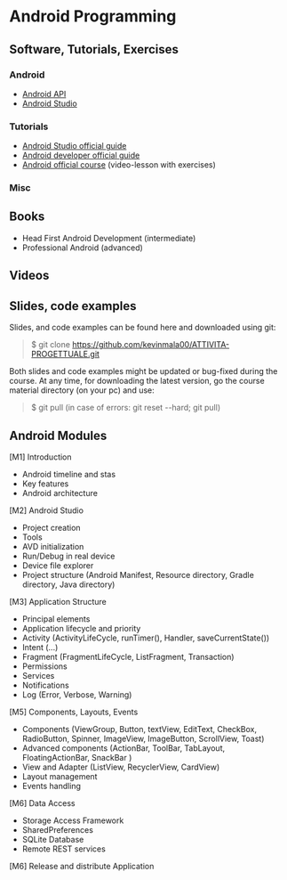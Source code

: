 # Android Programming

## Software, Tutorials, Exercises

### Android 
* [Android API](https://developer.android.com/reference)
* [Android Studio](https://developer.android.com/studio)

### Tutorials
* [Android Studio official guide](https://developer.android.com/studio/intro)
* [Android developer official guide](https://developer.android.com/guide)
* [Android official course](https://developer.android.com/courses) (video-lesson with exercises)

### Misc


## Books
- Head First Android Development (intermediate)
- Professional Android (advanced)

## Videos

## Slides, code examples
Slides, and code examples can be found here and downloaded using git:

> $ git clone https://github.com/kevinmala00/ATTIVITA-PROGETTUALE.git

Both slides and code examples might be updated or bug-fixed during the course. At any time, for downloading the latest version, go the course material directory (on your pc) and use:

> $ git pull (in case of errors: git reset --hard; git pull)

## Android Modules
[M1] Introduction
* Android timeline and stas
* Key features
* Android architecture

[M2] Android Studio
* Project creation
* Tools 
* AVD initialization
* Run/Debug in real device
* Device file explorer
* Project structure (Android Manifest, Resource directory, Gradle directory, Java directory)

[M3] Application Structure
* Principal elements
* Application lifecycle and priority
* Activity (ActivityLifeCycle, runTimer(), Handler, saveCurrentState())
* Intent (...)
* Fragment (FragmentLifeCycle, ListFragment, Transaction) 
* Permissions
* Services
* Notifications
* Log (Error, Verbose, Warning)

[M5] Components, Layouts, Events
* Components (ViewGroup, Button, textView, EditText, CheckBox, RadioButton, Spinner, ImageView, ImageButton, ScrollView, Toast)
* Advanced components (ActionBar, ToolBar, TabLayout, FloatingActionBar, SnackBar )
* View and Adapter (ListView, RecyclerView, CardView)
* Layout management
* Events handling

[M6] Data Access
* Storage Access Framework
* SharedPreferences
* SQLite Database
* Remote REST services

[M6] Release and distribute Application


